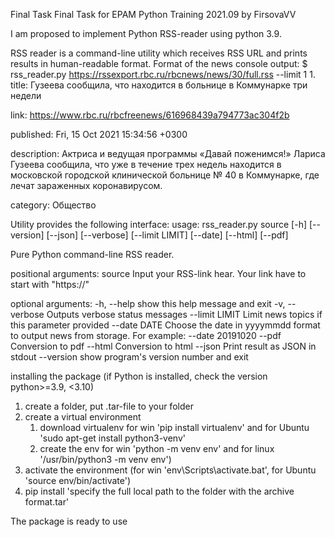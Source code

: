 Final Task
Final Task for EPAM Python Training 2021.09 by FirsovaVV

I am proposed to implement Python RSS-reader using python 3.9.

RSS reader is a command-line utility which receives RSS URL and prints results in human-readable format.
Format of the news console output:
$ rss_reader.py https://rssexport.rbc.ru/rbcnews/news/30/full.rss --limit 1
1.
title: Гузеева сообщила, что находится в больнице в Коммунарке три недели

link: https://www.rbc.ru/rbcfreenews/616968439a794773ac304f2b

published: Fri, 15 Oct 2021 15:34:56 +0300

description: Актриса и ведущая программы «Давай поженимся!» Лариса Гузеева сообщила, что уже в течение трех недель находится в московской городской клинической больнице № 40 в Коммунарке, где лечат зараженных коронавирусом.

category: Общество

Utility provides the following interface:
usage: rss_reader.py source [-h] [--version] [--json] [--verbose] [--limit LIMIT] [--date] [--html] [--pdf]

Pure Python command-line RSS reader.

positional arguments:
  source         Input your RSS-link hear. Your link have to start with
                 "https://"

optional arguments:
  -h, --help     show this help message and exit
  -v, --verbose  Outputs verbose status messages
  --limit LIMIT  Limit news topics if this parameter provided
  --date DATE    Choose the date in yyyymmdd format to output news from
                 storage. For example: --date 20191020
  --pdf          Conversion to pdf
  --html         Conversion to html
  --json         Print result as JSON in stdout
  --version      show program's version number and exit

installing the package (if Python is installed, check the version python>=3.9, <3.10)
1. create a folder, put .tar-file to your folder
2. create a virtual environment 
   1. download virtualenv for win 'pip install virtualenv' and for Ubuntu 'sudo apt-get install python3-venv'
   2. create the env for win 'python -m venv env' and for  linux '/usr/bin/python3 -m venv env')
3. activate the environment (for win 'env\Scripts\activate.bat', for Ubuntu 'source env/bin/activate')
4. pip install 'specify the full local path to the folder with the archive format.tar'

The package is ready to use